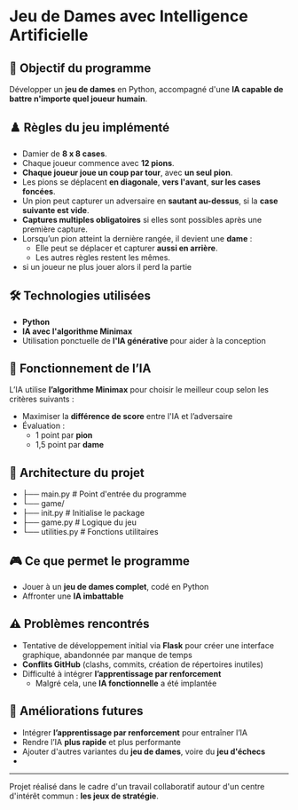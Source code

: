# Jeu de Dames avec Intelligence Artificielle

## 🎯 Objectif du programme

Développer un **jeu de dames** en Python, accompagné d'une **IA capable de battre n'importe quel joueur humain**.

## ♟️ Règles du jeu implémenté

- Damier de **8 x 8 cases**.
- Chaque joueur commence avec **12 pions**.
- **Chaque joueur joue un coup par tour**, avec **un seul pion**.
- Les pions se déplacent **en diagonale**, **vers l'avant**, **sur les cases foncées**.
- Un pion peut capturer un adversaire en **sautant au-dessus**, si la **case suivante est vide**.
- **Captures multiples obligatoires** si elles sont possibles après une première capture.
- Lorsqu’un pion atteint la dernière rangée, il devient une **dame** :
  - Elle peut se déplacer et capturer **aussi en arrière**.
  - Les autres règles restent les mêmes.
- si un joueur ne plus jouer alors il perd la partie

## 🛠️ Technologies utilisées

- **Python**
- **IA avec l'algorithme Minimax**
- Utilisation ponctuelle de **l'IA générative** pour aider à la conception

## 🧠 Fonctionnement de l’IA

L’IA utilise **l’algorithme Minimax** pour choisir le meilleur coup selon les critères suivants :

- Maximiser la **différence de score** entre l'IA et l’adversaire
- Évaluation :
  - 1 point par **pion**
  - 1,5 point par **dame**

## 🧱 Architecture du projet

- ├── main.py # Point d'entrée du programme
- └── game/
- ├── init.py # Initialise le package
- ├── game.py # Logique du jeu
- └── utilities.py # Fonctions utilitaires


## 🎮 Ce que permet le programme

- Jouer à un **jeu de dames complet**, codé en Python
- Affronter une **IA imbattable**

## ⚠️ Problèmes rencontrés

- Tentative de développement initial via **Flask** pour créer une interface graphique, abandonnée par manque de temps
- **Conflits GitHub** (clashs, commits, création de répertoires inutiles)
- Difficulté à intégrer **l’apprentissage par renforcement**
  - Malgré cela, une **IA fonctionnelle** a été implantée

## 🚀 Améliorations futures

- Intégrer **l’apprentissage par renforcement** pour entraîner l’IA
- Rendre l’IA **plus rapide** et plus performante
- Ajouter d'autres variantes du **jeu de dames**, voire du **jeu d'échecs**
- 

---

Projet réalisé dans le cadre d'un travail collaboratif autour d'un centre d'intérêt commun : **les jeux de stratégie**.
